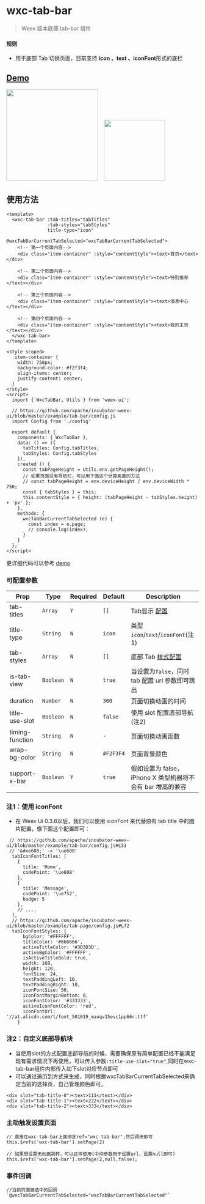 # wxc-tab-bar

> Weex 版本底部 tab-bar 组件

#### 规则
- 用于底部 Tab 切换页面，目前支持 **icon 、text 、iconFont**形式的底栏

## [Demo](https://h5.m.taobao.com/trip/wx-detection-demo/tab-bar/index.html?_wx_tpl=https%3A%2F%2Fh5.m.taobao.com%2Ftrip%2Fwx-detection-demo%2Ftab-bar%2Findex.weex.js)


<img src="https://img.alicdn.com/tfs/TB1n6jOg3DD8KJjy0FdXXcjvXXa-562-1000.gif" width="240"/>&nbsp;&nbsp;&nbsp;&nbsp;<img src="https://img.alicdn.com/tfs/TB1AEx7gcLJ8KJjy0FnXXcFDpXa-200-200.png" width="160"/>


## 使用方法

```vue
<template>
  <wxc-tab-bar :tab-titles="tabTitles"
               :tab-styles="tabStyles"
               title-type="icon"
               @wxcTabBarCurrentTabSelected="wxcTabBarCurrentTabSelected">
    <!-- 第一个页面内容-->
    <div class="item-container" :style="contentStyle"><text>首页</text></div>

    <!-- 第二个页面内容-->
    <div class="item-container" :style="contentStyle"><text>特别推荐</text></div>

    <!-- 第三个页面内容-->
    <div class="item-container" :style="contentStyle"><text>消息中心</text></div>

    <!-- 第四个页面内容-->
    <div class="item-container" :style="contentStyle"><text>我的主页</text></div>
  </wxc-tab-bar>
</template>

<style scoped>
  .item-container {
    width: 750px;
    background-color: #f2f3f4;
    align-items: center;
    justify-content: center;
  }
</style>
<script>
  import { WxcTabBar, Utils } from 'weex-ui';

  // https://github.com/apache/incubator-weex-ui/blob/master/example/tab-bar/config.js
  import Config from './config'

  export default {
    components: { WxcTabBar },
    data: () => ({
      tabTitles: Config.tabTitles,
      tabStyles: Config.tabStyles
    }),
    created () {
      const tabPageHeight = Utils.env.getPageHeight();
      // 如果页面没有导航栏，可以用下面这个计算高度的方法
      // const tabPageHeight = env.deviceHeight / env.deviceWidth * 750;
      const { tabStyles } = this;
      this.contentStyle = { height: (tabPageHeight - tabStyles.height) + 'px' };
    },
    methods: {
      wxcTabBarCurrentTabSelected (e) {
        const index = e.page;
        // console.log(index);
      }
    }
  };
</script>

```
更详细代码可以参考 [demo](https://github.com/apache/incubator-weex-ui/blob/master/example/tab-bar/index.vue)


### 可配置参数

| Prop | Type | Required | Default | Description |
|-------------|------------|--------|-----|-----|
| tab-titles | `Array` |`Y`| `[]` | Tab显示 [配置](https://github.com/apache/incubator-weex-ui/blob/master/example/tab-bar/config.js#L7)|
| title-type | `String` |`N`| `icon` | 类型 `icon`/`text`/`iconFont`(注1)|
| tab-styles | `Array` |`N`| `[]` |  底部 Tab [样式配置](https://github.com/apache/incubator-weex-ui/blob/master/example/tab-bar/config.js)|
| is-tab-view | `Boolean` |`N`| `true` |当设置为`false`，同时 tab 配置 url 参数即可跳出 |
| duration | `Number` |`N`| `300` | 页面切换动画的时间 |
| title-use-slot | `Boolean` |`N`| `false` | 使用 slot 配置底部导航 (注2)|
| timing-function | `String` |`N`| `-` | 页面切换动画函数 |
| wrap-bg-color | `String` |`N`| `#F2F3F4` |页面背景颜色|
| support-x-bar | `Boolean` |`Y`| `true` |假如设置为 false，iPhone X 类型机器将不会有 bar 增高的兼容|

### 注1：使用 iconFont

- 在 Weex Ui 0.3.8以后，我们可以使用 iconFont 来代替原有 tab title 中的图片配置，像下面这个配置即可：

```
 // https://github.com/apache/incubator-weex-ui/blob/master/example/tab-bar/config.js#L51
 // '&#xe608;' -> '\ue608'
  tabIconFontTitles: [
    {
      title: 'Home',
      codePoint: '\ue608'
    },
    {
      title: 'Message',
      codePoint: '\ue752',
      badge: 5
    },
    // ....
  ],
  // https://github.com/apache/incubator-weex-ui/blob/master/example/tab-page/config.js#L72
  tabIconFontStyles: {
      bgColor: '#FFFFFF',
      titleColor: '#666666',
      activeTitleColor: '#3D3D3D',
      activeBgColor: '#FFFFFF',
      isActiveTitleBold: true,
      width: 160,
      height: 120,
      fontSize: 24,
      textPaddingLeft: 10,
      textPaddingRight: 10,
      iconFontSize: 50,
      iconFontMarginBottom: 8,
      iconFontColor: '#333333',
      activeIconFontColor: 'red',
      iconFontUrl: '//at.alicdn.com/t/font_501019_mauqv15evc1pp66r.ttf'
    }
```

### 注2：自定义底部导航块
- 当使用slot的方式配置底部导航的时候，需要确保原有简单配置已经不能满足现有需求情况下再使用，可以传入参数`:title-use-slot="true"`,同时在wxc-tab-bar组件内部传入如下slot对应节点即可
- 可以通过遍历到方式来生成，同时根据wxcTabBarCurrentTabSelected来确定当前的选择页，自己管理颜色即可。
```
<div slot="tab-title-0"><text>111</text></div>
<div slot="tab-title-1"><text>222</text></div>
<div slot="tab-title-2"><text>333</text></div>
```


### 主动触发设置页面

```
// 直接在wxc-tab-bar上面绑定ref="wxc-tab-bar",然后调用即可
this.$refs['wxc-tab-bar'].setPage(2)

// 如果想设置无动画跳转，可以这样使用(中间参数用于设置url，设置null即可)
this.$refs['wxc-tab-bar'].setPage(2,null,false);

```

### 事件回调
```
//当前页面被选中的回调`@wxcTabBarCurrentTabSelected="wxcTabBarCurrentTabSelected"`
```

